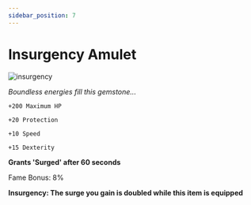 ```yaml
---
sidebar_position: 7
---
```


# Insurgency Amulet

![insurgency](https://vwiki.valorserver.com/api/item/picture/insurgency%20amulet)

<i>Boundless energies fill this gemstone...</i>

    +200 Maximum HP
    
    +20 Protection
    
    +10 Speed
    
    +15 Dexterity
    
**Grants 'Surged' after 60 seconds**
   
Fame Bonus: 8%

**Insurgency: The surge you gain is doubled while this item is equipped**
